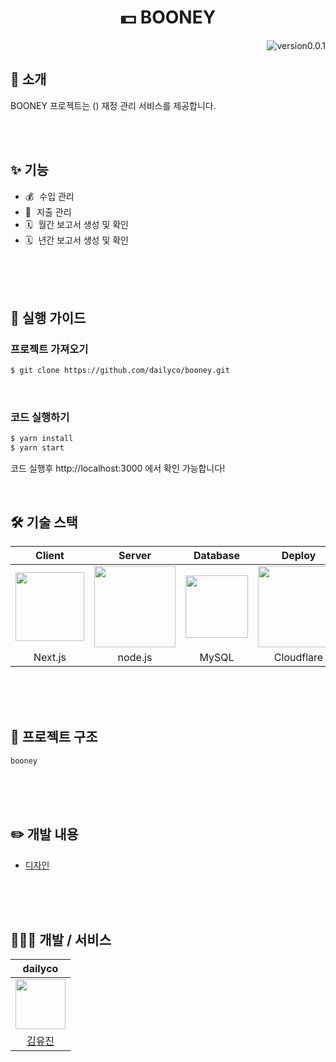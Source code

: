<h1 align="center">
	💵 BOONEY
</h1>

<img src="https://img.shields.io/badge/version-v0.0.1-blue" alt="version0.0.1" align='right'/>

<br/>

## 👋 소개
BOONEY 프로젝트는 () 재정 관리 서비스를 제공합니다.

<br/><br/>

## ✨ 기능

- 💰 수입 관리
- 💸 지출 관리
- 🗓 월간 보고서 생성 및 확인
- 🗓 년간 보고서 생성 및 확인

<br/><br/><br/>


## 📜 실행 가이드
### 프로젝트 가져오기
```bash
$ git clone https://github.com/dailyco/booney.git
```
<br/>

### 코드 실행하기
```bash
$ yarn install
$ yarn start
```
코드 실행후 http://localhost:3000 에서 확인 가능합니다!

<br/>

## 🛠 기술 스택

|                                                                          **Client**                                                                          |                                                        **Server**                                                         |                                              **Database**                                               |                                                        **Deploy**                                                        |
| :----------------------------------------------------------------------------------------------------------------------------------------------------------: | :-----------------------------------------------------------------------------------------------------------------------: | :----------------------------------------------------------------------------------------------------: | :------------------------------------------------------------------------------------------------------------------------: |
|<img src="https://upload.wikimedia.org/wikipedia/commons/thumb/8/8e/Nextjs-logo.svg/2560px-Nextjs-logo.svg.png" width="110"> | <img src="https://nodejs.org/static/images/logos/nodejs-new-pantone-black.svg" width="130"> | <img src="https://download.logo.wine/logo/MySQL/MySQL-Logo.wine.png" width="100"> | <img src="https://download.logo.wine/logo/Cloudflare/Cloudflare-Logo.wine.png" width="130"> |
| Next.js | node.js | MySQL | Cloudflare |                                               |


<br/><br/><br/>

## 📂 프로젝트 구조

```
booney
```

<br/><br/><br/>

## ✏️ 개발 내용

- [디자인](https://www.figma.com/file/ztqmM0pqcrhQwl0PsgDjE9/Booney?node-id=0%3A1)

<br/><br/><br/>

## 👩🏻‍💻 개발 / 서비스

|                      **dailyco**                      |
| :---------------------------------------------------: |
| <img src="https://github.com/dailyco.png" width="80"> |
|         [김유진](https://github.com/dailyco)          |


